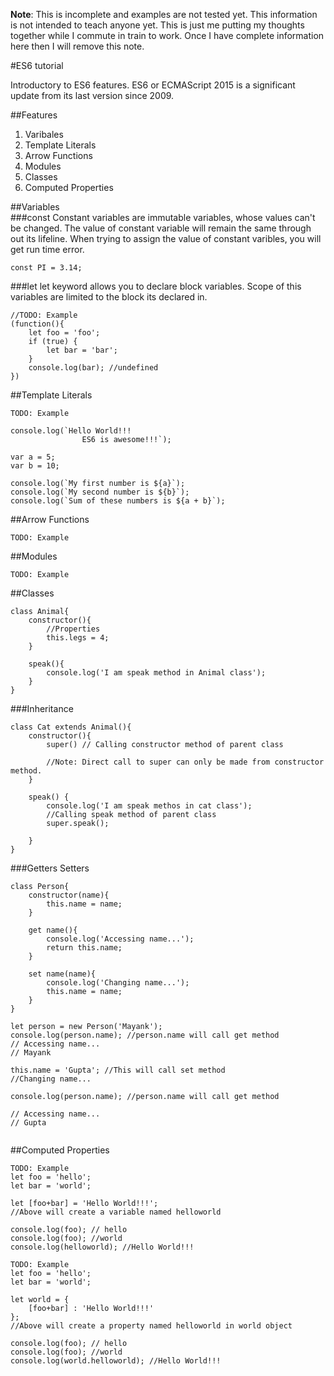 **Note**: This is incomplete and examples are not tested yet. 
This information is not intended to teach anyone yet. 
This is just me putting my thoughts together while I commute in train to work. 
Once I have complete information here then I will remove this note.

#ES6 tutorial

Introductory to ES6 features. ES6 or ECMAScript 2015 is a significant update from its last version since 2009. 

##Features
1. Varibales
2. Template Literals
3. Arrow Functions
4. Modules
5. Classes 
6. Computed Properties

##Variables  
###const
Constant variables are immutable variables, whose values can't be changed. 
The value of constant variable will remain the same through out its lifeline. 
When trying to assign the value of constant varibles, you will get run time error.    

`const PI = 3.14;`

###let
let keyword allows you to declare block variables. Scope of this variables are 
limited to the block its declared in. 

```
//TODO: Example
(function(){
    let foo = 'foo';
    if (true) {
        let bar = 'bar'; 
    }
    console.log(bar); //undefined
})

```

##Template Literals
 

```
TODO: Example

console.log(`Hello World!!!
                ES6 is awesome!!!`);
```

```
var a = 5;
var b = 10;

console.log(`My first number is ${a}`);
console.log(`My second number is ${b}`);
console.log(`Sum of these numbers is ${a + b}`);

```

##Arrow Functions

```
TODO: Example

```


##Modules

```
TODO: Example

```


##Classes

```
class Animal{
    constructor(){
        //Properties
        this.legs = 4;
    }

    speak(){
        console.log('I am speak method in Animal class');
    }
}

```

###Inheritance

```
class Cat extends Animal(){
    constructor(){
        super() // Calling constructor method of parent class
        
        //Note: Direct call to super can only be made from constructor method.
    }

    speak() {
        console.log('I am speak methos in cat class');
        //Calling speak method of parent class
        super.speak();

    }
}
```

###Getters Setters
 
 ```
 class Person{
     constructor(name){
         this.name = name;
     }

     get name(){
         console.log('Accessing name...');
         return this.name;
     }

     set name(name){
         console.log('Changing name...');
         this.name = name;
     }
 }

 let person = new Person('Mayank');
 console.log(person.name); //person.name will call get method
 // Accessing name...
 // Mayank

 this.name = 'Gupta'; //This will call set method
 //Changing name...

 console.log(person.name); //person.name will call get method
 
 // Accessing name...
 // Gupta


 ```

##Computed Properties

```
TODO: Example
let foo = 'hello';
let bar = 'world';

let [foo+bar] = 'Hello World!!!';
//Above will create a variable named helloworld

console.log(foo); // hello
console.log(foo); //world
console.log(helloworld); //Hello World!!!

```

```
TODO: Example
let foo = 'hello';
let bar = 'world';

let world = {
    [foo+bar] : 'Hello World!!!'
};
//Above will create a property named helloworld in world object

console.log(foo); // hello
console.log(foo); //world
console.log(world.helloworld); //Hello World!!!
```